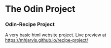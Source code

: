 # The Odin Project

### Odin-Recipe Project
A very basic html website project. Live preview at https://mhjarvis.github.io/recipe-project/